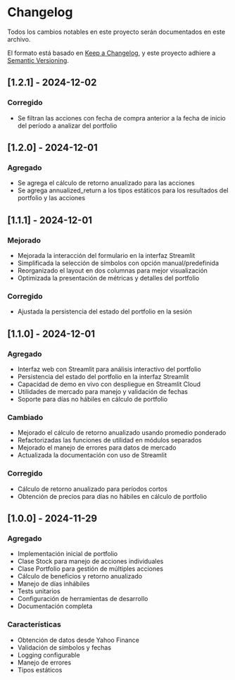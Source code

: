 # Changelog

Todos los cambios notables en este proyecto serán documentados en este archivo.

El formato está basado en [Keep a Changelog](https://keepachangelog.com/es-ES/1.0.0/),
y este proyecto adhiere a [Semantic Versioning](https://semver.org/spec/v2.0.0.html).

## [1.2.1] - 2024-12-02

### Corregido
- Se filtran las acciones con fecha de compra anterior a la fecha de inicio del período a analizar del portfolio

## [1.2.0] - 2024-12-01

### Agregado
- Se agrega el cálculo de retorno anualizado para las acciones
- Se agrega annualized_return a los tipos estáticos para los resultados del portfolio y las acciones

## [1.1.1] - 2024-12-01

### Mejorado
- Mejorada la interacción del formulario en la interfaz Streamlit
- Simplificada la selección de símbolos con opción manual/predefinida
- Reorganizado el layout en dos columnas para mejor visualización
- Optimizada la presentación de métricas y detalles del portfolio

### Corregido
- Ajustada la persistencia del estado del portfolio en la sesión

## [1.1.0] - 2024-12-01

### Agregado
- Interfaz web con Streamlit para análisis interactivo del portfolio
- Persistencia del estado del portfolio en la interfaz Streamlit
- Capacidad de demo en vivo con despliegue en Streamlit Cloud
- Utilidades de mercado para manejo y validación de fechas
- Soporte para días no hábiles en cálculo de portfolio

### Cambiado
- Mejorado el cálculo de retorno anualizado usando promedio ponderado
- Refactorizadas las funciones de utilidad en módulos separados
- Mejorado el manejo de errores para datos de mercado
- Actualizada la documentación con uso de Streamlit

### Corregido
- Cálculo de retorno anualizado para períodos cortos
- Obtención de precios para días no hábiles en cálculo de portfolio


## [1.0.0] - 2024-11-29

### Agregado
- Implementación inicial de portfolio
- Clase Stock para manejo de acciones individuales
- Clase Portfolio para gestión de múltiples acciones
- Cálculo de beneficios y retorno anualizado
- Manejo de días inhábiles
- Tests unitarios
- Configuración de herramientas de desarrollo
- Documentación completa

### Características
- Obtención de datos desde Yahoo Finance
- Validación de símbolos y fechas
- Logging configurable
- Manejo de errores
- Tipos estáticos
